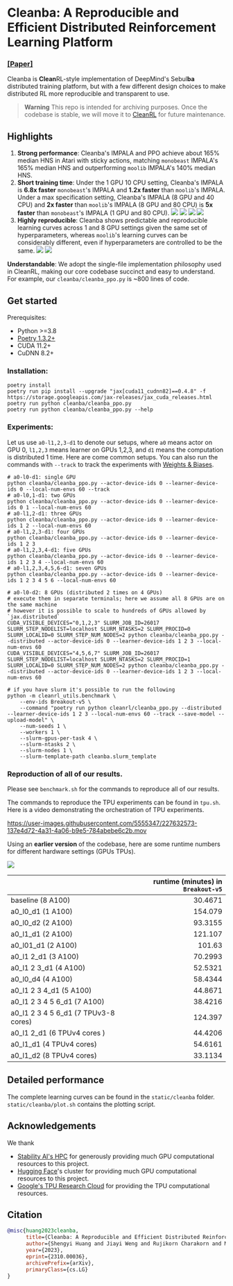 # Cleanba: A Reproducible and Efficient Distributed Reinforcement Learning Platform

### <a href="https://arxiv.org/abs/2310.00036" target="_blank">[Paper]</a> 

Cleanba is **Clean**RL-style implementation of DeepMind's Sebul**ba** distributed training platform, but with a few different design choices to make distributed RL more reproducible and transparent to use.


>**Warning** This repo is intended for archiving purposes. Once the codebase is stable, we will move it to [CleanRL](https://github.com/vwxyzjn/cleanrl) for future maintenance.



## Highlights

1. **Strong performance**: Cleanba's IMPALA and PPO achieve about 165% median HNS in Atari with sticky actions, matching `monobeast` IMPALA's 165% median HNS and outperforming `moolib` IMPALA's 140% median HNS.
2. **Short training time**: Under the 1 GPU 10 CPU setting, Cleanba's IMPALA is **6.8x faster**  `monobeast`'s IMPALA and **1.2x faster** than `moolib`'s IMPALA. Under a max specification setting, Cleanba's IMPALA (8 GPU and 40 CPU) and **2x faster** than `moolib`'s IMPALA (8 GPU and 80 CPU) is **5x faster** than `monobeast`'s IMPALA (1 GPU and 80 CPU).
![](static/cleanba/main_10CPU_aggregate.png)
![](static/cleanba/main_10CPU_sample_walltime_efficiency.png)
![](static/cleanba/spec_out_aggregate.png)
![](static/cleanba/spec_out_sample_walltime_efficiency.png)
3. **Highly reproducible**: Cleanba shows predictable and reproducible learning curves across 1 and 8 GPU settings given the same set of hyperparameters, whereas `moolib`'s learning curves can be considerably different, even if hyperparameters are controlled to be the same.
![](static/cleanba/smootheness_complete_aggregate.png)
![](static/cleanba/smootheness.png)





**Understandable**: We adopt the single-file implementation philosophy used in CleanRL, making our core codebase succinct and easy to understand. For example, our `cleanba/cleanba_ppo.py` is ~800 lines of code.



## Get started

Prerequisites:
* Python >=3.8
* [Poetry 1.3.2+](https://python-poetry.org)
* CUDA 11.2+
* CuDNN 8.2+


### Installation:
```
poetry install
poetry run pip install --upgrade "jax[cuda11_cudnn82]==0.4.8" -f https://storage.googleapis.com/jax-releases/jax_cuda_releases.html
poetry run python cleanba/cleanba_ppo.py
poetry run python cleanba/cleanba_ppo.py --help
```

### Experiments:

Let us use `a0-l1,2,3-d1` to denote our setups, where `a0` means actor on GPU 0, `l1,2,3` means learner on GPUs 1,2,3, and `d1` means the computation is distributed 1 time.
Here are come common setups. You can also run the commands with `--track` to track the experiments with [Weights & Biases](https://wandb.ai/).

```
# a0-l0-d1: single GPU
python cleanba/cleanba_ppo.py --actor-device-ids 0 --learner-device-ids 0 --local-num-envs 60 --track
# a0-l0,1-d1: two GPUs
python cleanba/cleanba_ppo.py --actor-device-ids 0 --learner-device-ids 0 1 --local-num-envs 60
# a0-l1,2-d1: three GPUs
python cleanba/cleanba_ppo.py --actor-device-ids 0 --learner-device-ids 1 2 --local-num-envs 60
# a0-l1,2,3-d1: four GPUs
python cleanba/cleanba_ppo.py --actor-device-ids 0 --learner-device-ids 1 2 3
# a0-l1,2,3,4-d1: five GPUs
python cleanba/cleanba_ppo.py --actor-device-ids 0 --learner-device-ids 1 2 3 4 --local-num-envs 60
# a0-l1,2,3,4,5,6-d1: seven GPUs
python cleanba/cleanba_ppo.py --actor-device-ids 0 --learner-device-ids 1 2 3 4 5 6 --local-num-envs 60

# a0-l0-d2: 8 GPUs (distributed 2 times on 4 GPUs)
# execute them in separate terminals; here we assume all 8 GPUs are on the same machine
# however it is possible to scale to hundreds of GPUs allowed by `jax.distributed`
CUDA_VISIBLE_DEVICES="0,1,2,3" SLURM_JOB_ID=26017 SLURM_STEP_NODELIST=localhost SLURM_NTASKS=2 SLURM_PROCID=0 SLURM_LOCALID=0 SLURM_STEP_NUM_NODES=2 python cleanba/cleanba_ppo.py --distributed --actor-device-ids 0 --learner-device-ids 1 2 3 --local-num-envs 60
CUDA_VISIBLE_DEVICES="4,5,6,7" SLURM_JOB_ID=26017 SLURM_STEP_NODELIST=localhost SLURM_NTASKS=2 SLURM_PROCID=1 SLURM_LOCALID=0 SLURM_STEP_NUM_NODES=2 python cleanba/cleanba_ppo.py --distributed --actor-device-ids 0 --learner-device-ids 1 2 3 --local-num-envs 60

# if you have slurm it's possible to run the following
python -m cleanrl_utils.benchmark \
    --env-ids Breakout-v5 \
    --command "poetry run python cleanrl/cleanba_ppo.py --distributed --learner-device-ids 1 2 3 --local-num-envs 60 --track --save-model --upload-model" \
    --num-seeds 1 \
    --workers 1 \
    --slurm-gpus-per-task 4 \
    --slurm-ntasks 2 \
    --slurm-nodes 1 \
    --slurm-template-path cleanba.slurm_template
```


### Reproduction of all of our results.

Please see `benchmark.sh` for the commands to reproduce all of our results. 

The commands to reproduce the TPU experiments can be found in `tpu.sh`. Here is a video demonstrating the orchestration of TPU experiments.

https://user-images.githubusercontent.com/5555347/227632573-137e4d72-4a31-4a06-b9e5-784abebe6c2b.mov

Using an **earlier version** of the codebase, here are some runtime numbers for different hardware settings (GPUs TPUs).

![](static/reproducibility.png)

|             | runtime (minutes) in `Breakout-v5` |
|:------------|------------:|
| baseline (8 A100) | 30.4671 |
| a0_l0_d1 (1 A100) | 154.079 |
| a0_l0_d2 (2 A100) | 93.3155 |
| a0_l1_d1 (2 A100) | 121.107 |
| a0_l01_d1 (2 A100) | 101.63 |
| a0_l1 2_d1 (3 A100) | 70.2993 |
| a0_l1 2 3_d1 (4 A100) | 52.5321 |
| a0_l0_d4 (4 A100) | 58.4344 |
| a0_l1 2 3 4_d1 (5 A100) | 44.8671 |
| a0_l1 2 3 4 5 6_d1 (7 A100) | 38.4216 |
| a0_l1 2 3 4 5 6_d1 (7 TPUv3-8 cores) | 124.397 |
| a0_l1 2_d1 (6 TPUv4 cores ) | 44.4206 |
| a0_l1_d1 (4 TPUv4 cores) | 54.6161 |
| a0_l1_d2 (8 TPUv4 cores) | 33.1134 |


## Detailed performance

The complete learning curves can be found in the `static/cleanba` folder. `static/cleanba/plot.sh` contains the plotting script.

## Acknowledgements

We thank 

* [Stability AI's HPC](https://github.com/Stability-AI/stability-hpc) for generously providing much GPU computational resources to this project.
* [Hugging Face](https://huggingface.co/)'s cluster for providing much GPU computational resources to this project.
* [Google's TPU Research Cloud](https://sites.research.google/trc/about/) for providing the TPU computational resources.


## Citation

```bibtex
@misc{huang2023cleanba,
      title={Cleanba: A Reproducible and Efficient Distributed Reinforcement Learning Platform}, 
      author={Shengyi Huang and Jiayi Weng and Rujikorn Charakorn and Min Lin and Zhongwen Xu and Santiago Ontañón},
      year={2023},
      eprint={2310.00036},
      archivePrefix={arXiv},
      primaryClass={cs.LG}
}
```
